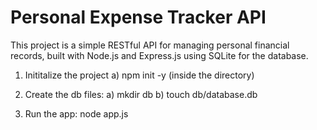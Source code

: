 # Personal Expense Tracker API

This project is a simple RESTful API for managing personal financial records, built with Node.js and Express.js using SQLite for the database.

1. Inititalize the project
   a) npm init -y (inside the directory)

2. Create the db files:
   a) mkdir db
   b) touch db/database.db

3. Run the app:
   node app.js
